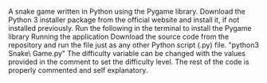 A snake game written in Python using the Pygame library.
Download the Python 3 installer package from the official website and install it, if not installed previously.
Run the following in the terminal to install the Pygame library
Running the application
Download the source code from the repository and run the file just as any other Python script (.py) file.
"python3 Snake\ Game.py"
The difficulty variable can be changed with the values provided in the comment to set the difficulty level.
The rest of the code is properly commented and self explanatory.
